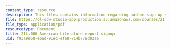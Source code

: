 ```yaml
---
content_type: resource
description: This files contains information regarding author sign-up sheet.
file: https://ol-ocw-studio-app-production.s3.amazonaws.com/courses/21l-006-american-literature-spring-2013/f93a9e58e6ad91ecef68714b779d03aa_MIT21L_006S13_reportsign.pdf
file_type: application/pdf
resourcetype: Document
title: 21L.006 American Literature report signup
uid: f93a9e58-e6ad-91ec-ef68-714b779d03aa
---
```

